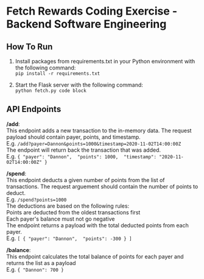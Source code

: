 # Fetch Rewards Coding Exercise - Backend Software Engineering
## How To Run
1. Install packages from requirements.txt in your Python environment with the following command:\
`pip install -r requirements.txt`

2. Start the Flask server with the following command:\
`python fetch.py code block`


## API Endpoints
**/add**: \
This endpoint adds a new transaction to the in-memory data. The request payload should contain payer, points, and timestamp. \
  E.g.  `/add?payer=Dannon&points=1000&timestamp=2020-11-02T14:00:00Z`\
The endpoint will return back the transaction that was added.\
  E.g.  `{
    "payer": "Dannon", 
    "points": 1000, 
    "timestamp": "2020-11-02T14:00:00Z"
  }`

**/spend**: \
This endpoint deducts a given number of points from the list of transactions. The request arguement should contain the number of points to deduct.\
E.g. `/spend?points=1000` \
The deductions are based on the following rules:\
    Points are deducted from the oldest transactions first\
    Each payer's balance must not go negative\
The endpoint returns a payload with the total deducted points from each payer.\
E.g.  `[
        {
          "payer": "Dannon", 
          "points": -300
        }
      ]`  
      
**/balance**: \
This endpoint calculates the total balance of points for each payer and returns the list as a payload\
E.g. `{
        "Dannon": 700
      }`

